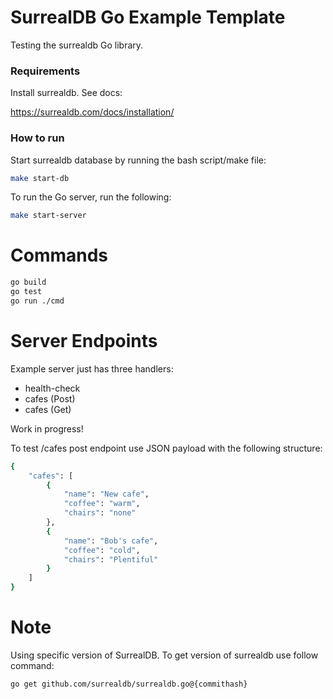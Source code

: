 # SurrealDB Go Example Template

Testing the surrealdb Go library.

### Requirements

Install surrealdb. See docs:

https://surrealdb.com/docs/installation/

### How to run

Start surrealdb database by running the bash script/make file:

```bash
make start-db
```

To run the Go server, run the following:

```bash
make start-server
```


# Commands

```bash
go build
go test
go run ./cmd
```

# Server Endpoints

Example server just has three handlers:
 - health-check
 - cafes (Post)
 - cafes (Get)

Work in progress!

To test /cafes post endpoint use JSON payload with the following structure:

```bash
{
    "cafes": [
        {
            "name": "New cafe",
            "coffee": "warm",
            "chairs": "none"
        },
        {
            "name": "Bob's cafe",
            "coffee": "cold",
            "chairs": "Plentiful"
        }
    ]
}
```

# Note

Using specific version of SurrealDB. To get version of surrealdb use follow command:

```bash
go get github.com/surrealdb/surrealdb.go@{commithash}
```
